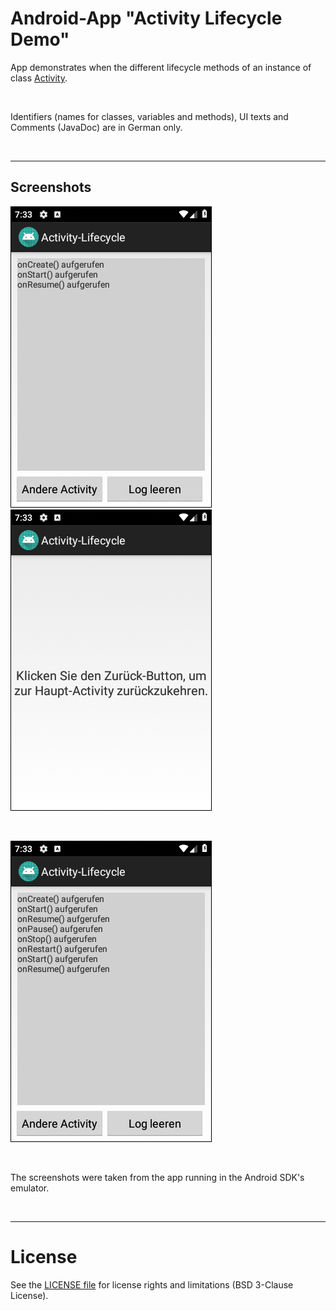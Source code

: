 # Android-App "Activity Lifecycle Demo"

App demonstrates when the different lifecycle methods of an instance of class 
[Activity](https://developer.android.com/reference/android/app/Activity).

<br>

Identifiers (names for classes, variables and methods), UI texts and Comments (JavaDoc) are in German only.

<br>

----
## Screenshots

![Screenshot 1](screenshot_1.png)  ![Screenshot 2](screenshot_2.png)

<br>

![Screenshot 3](screenshot_3.png)

<br>

The screenshots were taken from the app running in the Android SDK's emulator.

<br>

----
# License

See the [LICENSE file](LICENSE.md) for license rights and limitations (BSD 3-Clause License).
